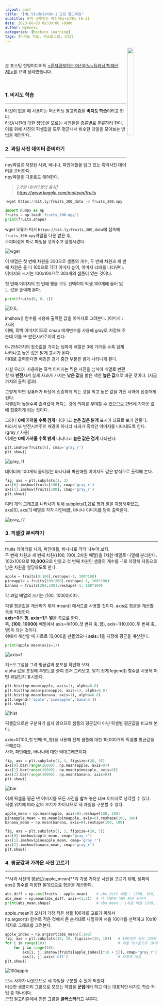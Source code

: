 ```yaml
---
layout: post
title: "[ML Study]ch06-1 군집 알고리즘"
subtitle: 혼자 공부하는 머신러닝+딥러닝 [6-1]
date: 2023-08-03 09:00:00 +0900
author: Hyeonsu
categories: [Machine Learning]
tags: [비지도 학습, 히스토그램, 군집]
---
```

<body>
    <img
    src="/assets/images/post/book_banner.jpg"
    align="right"
    width="20%"
    height="27.2%"
    />
    <br><br>
    <p>본 포스팅 한빛미디어의 <a href="https://product.kyobobook.co.kr/detail/S000001810330"><혼자공부하는 머신러닝+딥러닝(박해선 저)></a>를 요약 정리했습니다.</p>
</body>
<br>

### 1. 비지도 학습 
---------------------------

타깃이 없을 때 사용하는 머신러닝 알고리즘을 **비지도 학습**이라고 한다.
<br>타깃(사진에 대한 정답)을 모르는 사진들을 종류별로 분류하려 한다. 
<br>이를 위해 사진의 픽셀값을 모두 평균내서 비슷한 과일을 모아보는 방법을 제안한다.

### 2. 과일 사진 데이터 준비하기  
---------------------------

npy파일로 저장된 사과, 바나나, 파인애플을 담고 있는 흑백사진 데이터를 준비한다.
<br>npy파일을 다운로드 해야한다.

>*[과일 데이터셋의 출처] https://www.kaggle.com/moltean/fruits*

```python
!wget https://bit.ly/fruits_300_data -0 fruits_300.npy
```
```python
import numpy as np
fruits = np.load('fruits_300.npy')
print(fruits.shape)
```
wget 오류가 떠서 `https://bit.ly/fruits_300_data`에 접속해 `fruits_300.npy`파일을 다운 받은 후,
<br>주피터랩에 따로 파일을 넣어주고 실행시켰다.

![wget](/assets/images/post/2023-08-03-[6-1]/ch06-1(1).png)

이 배열은 첫 번째 차원을 300으로 샘플의 개수, 두 번째 차원과 세 번째 차원은 둘 다 100으로 각각 이미지 높이, 이미지 너비를 나타낸다.
<br>이미지의 크기는 100x100으로 300개의 샘플이 있는 것이다.

첫 번째 이미지의 첫 번째 행을 모두 선택하여 픽셀 100개에 들어 있는 값을 출력해 본다.
```python
print(fruits[0, 0, :])
```
![0,0,:](/assets/images/post/2023-08-03-[6-1]/ch06-1(2).png)

imshow() 함수를 사용해 출력된 값을 이미지로 그려본다. (이미지 : 사과)
<br>이때, 흑백 이미지이므로 cmap 매개변수를 사용해 gray로 지정해 주는데 이를 또 반전시켜주어야 한다.

0~255까지의 정숫값을 가지는 넘파이 배열은 0에 가까울 수록 검게 나타나고 높은 값은 밝게 표시가 된다.
<br>이대로 출력한다면 배경은 검게 중간 부분은 밝게 나타나게 된다.

사실 우리가 사용하는 흑백 이미지는 찍은 사진을 넘파이 배열로 변환할 때 **반전**시켜 실제 사과가 가지는 **낮은 값**을 밝은 색인 **높은 값**으로 바꾼 것이다. (지금까지의 출력 결과)

그렇게 되면 컴퓨터가 바탕에 집중하게 되는 것을 막고 높은 값을 가진 사과에 집중하게 된다.
<br>픽셀값이 높을수록 출력값이 커지는 것에 의미를 부여할 수 있으므로 255에 가까운 값에 집중하게 되는 것이다.

그러나 **0에 가까울 수록 검게** 나타나고 **높은 값은 밝게** 표시가 되므로 보기 안좋다.
<br>따라서 또 반전시켜주어 배경이 아니라 사과가 흑백인 이미지를 나타내도록 한다. (gray_r 사용)
<br>이제는 **0에 가까울 수록 밝게** 나타나고 **높은 값은 검게** 나타난다.

```python
plt.imshow(fruits[0], cmap='gray_r')
plt.show()
```
![gray_r1](/assets/images/post/2023-08-03-[6-1]/ch06-1(3).png)

데이터에 100개씩 들어있는 바나나와 파인애플 이미지도 같은 방식으로 출력해 본다.
```python
fig, axs = plt.subplots(1, 2)
axs[0].imshow(fruits[100], cmap='gray_r')
axs[1].imshow(fruits[200], cmap='gray_r')
plt.show()
```
여러 개의 그래프를 나타내기 위해 subplots(1,2)로 행과 열을 지정해주었고,
<br>axs[0], axs[1] 배열로 각각 파인애플, 바나나 이미지를 담아 출력한다.

![gray_r2](/assets/images/post/2023-08-03-[6-1]/ch06-1(4).png)

### 3. 픽셀값 분석하기 
---------------------------

fruits 데이터를 사과, 파인애플, 바나나로 각각 나누어 보자.
<br>두 번째 차원과 세 번째 차원{(100, 100)_2차원 배열}을 1차원 배열로 나열해 분리한다.
<br>100x100으로 **10,000**으로 만들고 첫 번째 차원인 샘플의 개수를 -1로 지정해 자동으로 남은 차원을 할당하도록 한다.

```python
apple = fruits[0:100].reshape(-1, 100*100)
pineapple = fruits[100:200].reshape(-1, 100*100)
banana = fruits[200:300].reshape(-1, 100*100)
```
각 과일 배열의 크기는 (100, 10000)이다.

픽셀 평균값을 계산하기 위해 mean() 메서드를 사용할 것이다. axis로 평균을 계산할 축을 지정한다.
<br>**axis=0**은 **행**, **axis=1**은 **열**을 축으로 한다.
<br>즉, **(100, 10000)** 배열에서 axis=0(100_첫 번째 축_행), axis=1(10,000_두 번째 축_열)이 되는 것이다.
<br>위에서 계산할 때 가로로 10,000을 만들었으니 **axis=1**을 지정해 평균을 계산한다.

```python
print(apple.mean(axis=1))
```
![axis=1](/assets/images/post/2023-08-03-[6-1]/ch06-1(5).png)

히스토그램을 그려 평균값의 분포를 확인해 보자.
<br>alpha 값을 조정해 투명도를 줄여 겹쳐 그려보고, 알기 쉽게 legend() 함수를 사용해 어떤 과일인지 표시한다.

```python
plt.hist(np.mean(apple, axis=1), alpha=0.8)
plt.hist(np.mean(pineapple, axis=1), alpha=0.8)
plt.hist(np.mean(banana, axis=1), alpha=0.8)
plt.legend(['apple','pineapple','banana'])
plt.show()
```
![hist](/assets/images/post/2023-08-03-[6-1]/ch06-1(6).png)

픽셀값으로만 구분하기 쉽지 않으므로 샘플의 평균값이 아닌 픽셀별 평균값을 비교해 본다.

axis=0(100_첫 번째 축_행)을 사용해 전체 샘플에 대한 10,000개의 픽셀별 평균값을 구해본다.
<br>사과, 파인애플, 바나나에 대한 막대그래프이다.

```python
fig, axs = plt.subplots(1, 3, figsize=(20, 5))
axs[0].bar(range(10000), np.mean(apple, axis=0))
axs[1].bar(range(10000), np.mean(pineapple, axis=0))
axs[2].bar(range(10000), np.mean(banana, axis=0))
plt.show()
```
![bar](/assets/images/post/2023-08-03-[6-1]/ch06-1(7).png)

이제 픽셀을 평균 낸 이미지를 모든 사진을 합쳐 놓은 대표 이미지로 생각할 수 있다.
<br>픽셀 위치에 따라 값의 크기가 차이나므로 세 과일을 구분할 수 있다.

```python
apple_mean = np.mean(apple, axis=0).reshape(100, 100)
pineapple_mean = np.mean(pineapple, axis=0).reshape(100, 100)
banana_mean = np.mean(banana, axis=0).reshape(100, 100)

fig, axs = plt.subplots(1, 3, figsize=(20, 5))
axs[0].imshow(apple_mean, cmap='gray_r')
axs[1].imshow(pineapple_mean, cmap='gray_r')
axs[2].imshow(banana_mean, cmap='gray_r')
plt.show()
```

### 4. 평균값과 가까운 사진 고르기
---------------------------

**사과 사진의 평균값(apple_mean)**과 가장 가까운 사진을 고르기 위해, 넘파이 abs() 함수를 이용한 절대값으로 평균을 계산한다.

```python
abs_diff = np.abs(fruits - apple_mean)    # abs_diff 배열 : (300, 100, 100)
abs_mean = np.mean(abs_diff, axis=(1,2))  # 각 샘플에 대한 평균 구하기 
print(abs_mean.shape)                     # abs_mean : 1차원 배열 (300, )
```

apple_mean과 오차가 가장 작은 샘플 100개를 고르기 위해서 
<br>np.argsort() 함수로 작은 것에서 큰 순서대로 나열하여 처음 100개를 선택하고 10x10 격자로 그래프를 그려본다.

```python
apple_index = np.argsort(abs_mean)[:100]            
fig, axs = plt.subplots(10, 10, figsize=(10, 10))   # 100개의 서브 그래프
for i in range(10):                                 # 이중 for문으로 10개의 행과 열 이미지 출력
    for j in range(10):
        axs[i, j].imshow(fruits[apple_index[i*10 + j]], cmap='gray_r')
        axs[i, j].axis('off')                       # 좌표축 제외 
plt.show()
```

![100apple](/assets/images/post/2023-08-03-[6-1]/ch06-1(8).png)

모두 사과가 나왔으므로 세 과일을 구분할 수 있게 되었다.
<br>비슷한 샘플끼리 그룹으로 모으는 작업을 **군집**이라 하고 이는 대표적인 비지도 학습 작업 중 하나이다.
<br>군집 알고리즘에서 만든 그룹을 **클러스터**라고 부른다.
